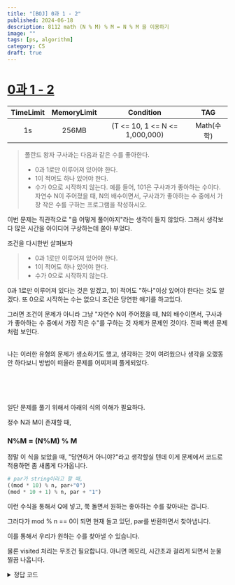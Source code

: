```yaml
---
title: "[BOJ] 0과 1 - 2"
published: 2024-06-18
description: 8112 math (N % M) % M = N % M 을 이용하기
image: ""
tags: [ps, algorithm]
category: CS
draft: true
---
```


# [0과 1 - 2](https://www.acmicpc.net/problem/8112)

| TimeLimit | MemoryLimit |             Condition             |   TAG    |
|:---------:|:-----------:|:---------------------------------:|:--------:|
|    1s     |    256MB    |  (T <= 10, 1 <= N <= 1,000,000)   | Math(수학) |


> 폴란드 왕자 구사과는 다음과 같은 수를 좋아한다.
> * 0과 1로만 이루어져 있어야 한다.
> * 1이 적어도 하나 있어야 한다.
> * 수가 0으로 시작하지 않는다.
> 예를 들어, 101은 구사과가 좋아하는 수이다.
> 자연수 N이 주어졌을 때, N의 배수이면서, 구사과가 좋아하는 수 중에서 가장 작은 수를 구하는 프로그램을 작성하시오.


이번 문제는 직관적으로 "음 어떻게 풀어야지"라는 생각이 들지 않았다. 그래서 생각보다 많은 시간을 아이디어 구상하는데 
쏟아 부었다. 

조건을 다시한번 살펴보자

> * 0과 1로만 이루어져 있어야 한다.
> * 1이 적어도 하나 있어야 한다.
> * 수가 0으로 시작하지 않는다.

0과 1로만 이루어져 있다는 것은 알겠고,
1이 적어도 "하나"이상 있어야 한다는 것도 알겠다.
또 0으로 시작하는 수는 없으니 조건은 당연한 얘기를 하고있다.

그러면 조건이 문제가 아니라 그냥 "자연수 N이 주어졌을 때, N의 배수이면서, 구사과가 좋아하는 수 중에서 가장 작은 수"를
구하는 것 자체가 문제인 것이다. 진짜 빡센 문제처럼 보인다.

<br>
나는 이러한 유형의 문제가 생소하기도 했고, 생각하는 것이 여려웠으나 생각을 오랬동안 하다보니 방법이 떠올라 문제를 어찌저찌 풀게되었다.

<br>
<br>
<br>
<br>
<br>

일단 문제를 풀기 위해서 아래의 식의 이해가 필요하다.

정수 N과 M이 존재할 때,
### N%M = (N%M) % M
정말 이 식을 보았을 때, "당연하거 아니야?"라고 생각할실 텐데 이게 문제에서 코드로 적용하면 좀 새롭게 다가옵니다.



```py
# par가 string이라고 할 때,
((mod * 10) % n, par+"0") 
(mod * 10 + 1) % n, par + "1")
```

이런 수식을 통해서 Q에 넣고, 쭉 돌면서 원하는 좋아하는 수를 찾아내는 겁니다.

그러다가 mod % n == 0이 되면 현재 돌고 있던, par를 반환하면서 찾아냅니다.

이를 통해서 우리가 원하는 수를 찾아낼 수 있습니다.

물론 visited 처리는 무조건 필요합니다. 아니면 메모리, 시간초과 걸리게 되면서 눈물 찔끔 나옵니다.

<details>
<summary>정답 코드</summary>

<!-- summary 아래 한칸 공백 두어야함 -->

```py
import sys
from collections import deque
input = sys.stdin.readline
def solution():

    n = int(input())
    visited = [False] * 1000000
    result = [0] * 1000001
    result[0] = 1
    q= deque([(1, "1")]) # 나머지, parent

    while q:
        mod, par = q.popleft()
        if visited[mod]: continue

        if mod % n == 0: return par
        # elif (mod+1) % n == 0: return par[:-1]+"1"
        visited[mod] = True
        q.append(((mod * 10) % n, par+"0"))
        q.append(((mod * 10 + 1) % n, par + "1"))
        #print(q)
    return "BRAK"

for i in range(int(input())): print(solution())
```


